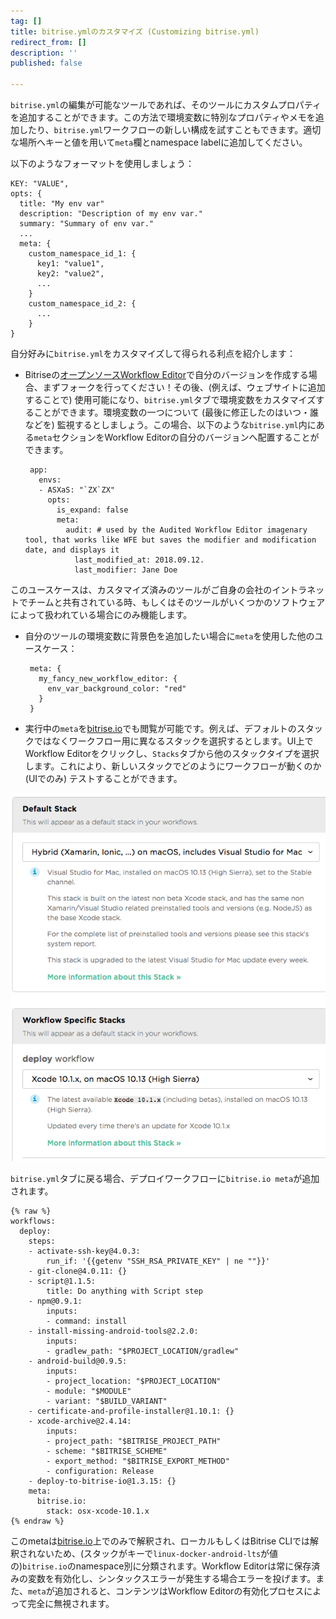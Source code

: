 ```yaml
---
tag: []
title: bitrise.ymlのカスタマイズ (Customizing bitrise.yml)
redirect_from: []
description: ''
published: false

---
```

`bitrise.yml`の編集が可能なツールであれば、そのツールにカスタムプロパティを追加することができます。この方法で環境変数に特別なプロパティやメモを追加したり、`bitrise.yml`ワークフローの新しい構成を試すこともできます。適切な場所へキーと値を用いて`meta`欄とnamespace labelに追加してください。

以下のようなフォーマットを使用しましょう：

    KEY: "VALUE",
    opts: {
      title: "My env var"
      description: "Description of my env var."
      summary: "Summary of env var."
      ...
      meta: {
        custom_namespace_id_1: {
          key1: "value1",
          key2: "value2",
          ...
        }
        custom_namespace_id_2: {
          ...
        }
    }

自分好みに`bitrise.yml`をカスタマイズして得られる利点を紹介します：

* Bitriseの[オープンソースWorkflow Editor](https://github.com/bitrise-io/bitrise-workflow-editor)で自分のバージョンを作成する場合、まずフォークを行ってください！その後、(例えば、ウェブサイトに追加することで) 使用可能になり、`bitrise.yml`タブで環境変数をカスタマイズすることができます。環境変数の一つについて (最後に修正したのはいつ・誰などを) 監視するとしましょう。この場合、以下のような`bitrise.yml`内にある`meta`セクションをWorkflow Editorの自分のバージョンへ配置することができます。

       app:
         envs:
         - ASXaS: "`ZX`ZX"
           opts:
             is_expand: false
             meta:
               audit: # used by the Audited Workflow Editor imagenary tool, that works like WFE but saves the modifier and modification date, and displays it
                 last_modified_at: 2018.09.12.
                 last_modifier: Jane Doe

このユースケースは、カスタマイズ済みのツールがご自身の会社のイントラネットでチームと共有されている時、もしくはそのツールがいくつかのソフトウェアによって扱われている場合にのみ機能します。

* 自分のツールの環境変数に背景色を追加したい場合に`meta`を使用した他のユースケース：

       meta: {
         my_fancy_new_workflow_editor: {
           env_var_background_color: "red"
         }
       }
* 実行中の`meta`を[bitrise.io](https://www.bitrise.io/)でも閲覧が可能です。例えば、デフォルトのスタックではなくワークフロー用に異なるスタックを選択するとします。UI上でWorkflow Editorをクリックし、`Stacks`タブから他のスタックタイプを選択します。これにより、新しいスタックでどのようにワークフローが動くのか (UIでのみ) テストすることができます。

![](/img/stack-os.png)

`bitrise.yml`タブに戻る場合、デプロイワークフローに`bitrise.io meta`が追加されます。

    {% raw %}
    workflows:
      deploy:
        steps:
        - activate-ssh-key@4.0.3:
            run_if: '{{getenv "SSH_RSA_PRIVATE_KEY" | ne ""}}'
        - git-clone@4.0.11: {}
        - script@1.1.5:
            title: Do anything with Script step
        - npm@0.9.1:
            inputs:
            - command: install
        - install-missing-android-tools@2.2.0:
            inputs:
            - gradlew_path: "$PROJECT_LOCATION/gradlew"
        - android-build@0.9.5:
            inputs:
            - project_location: "$PROJECT_LOCATION"
            - module: "$MODULE"
            - variant: "$BUILD_VARIANT"
        - certificate-and-profile-installer@1.10.1: {}
        - xcode-archive@2.4.14:
            inputs:
            - project_path: "$BITRISE_PROJECT_PATH"
            - scheme: "$BITRISE_SCHEME"
            - export_method: "$BITRISE_EXPORT_METHOD"
            - configuration: Release
        - deploy-to-bitrise-io@1.3.15: {}
        meta:
          bitrise.io:
            stack: osx-xcode-10.1.x
    {% endraw %}

このmetaは[bitrise.io](https://www.bitrise.io/)上でのみで解釈され、ローカルもしくはBitrise CLIでは解釈されないため、(スタックがキーで`linux-docker-android-lts`が値の)`bitrise.io`のnamespace別に分類されます。Workflow Editorは常に保存済みの変数を有効化し、シンタックスエラーが発生する場合エラーを投げます。また、`meta`が追加されると、コンテンツはWorkflow Editorの有効化プロセスによって完全に無視されます。